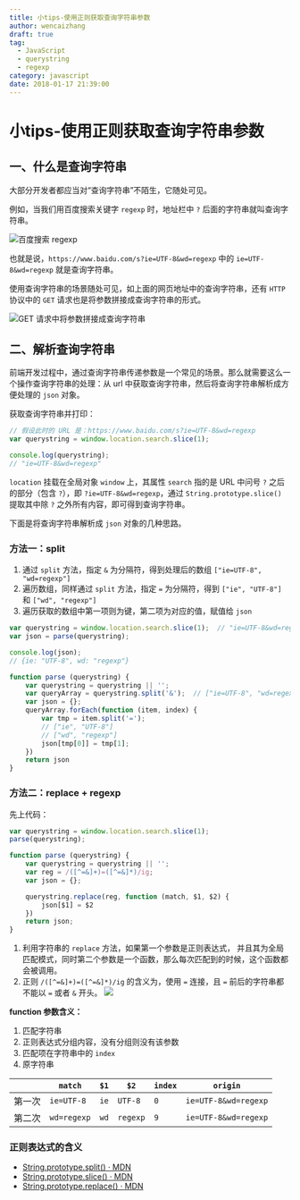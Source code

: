 ```yaml
---
title: 小tips-使用正则获取查询字符串参数 
author: wencaizhang
draft: true
tag:
  - JavaScript
  - querystring
  - regexp
category: javascript
date: 2018-01-17 21:39:00
---
```


# 小tips-使用正则获取查询字符串参数

## 一、什么是查询字符串

大部分开发者都应当对“查询字符串”不陌生，它随处可见。

例如，当我们用百度搜索关键字 `regexp` 时，地址栏中 `?` 后面的字符串就叫查询字符串。

![百度搜索 regexp](http://p2btijoky.bkt.clouddn.com/18-1-17/49356156.jpg)

也就是说，`https://www.baidu.com/s?ie=UTF-8&wd=regexp` 中的 `ie=UTF-8&wd=regexp` 就是查询字符串。

<!-- more -->

使用查询字符串的场景随处可见，如上面的网页地址中的查询字符串，还有 `HTTP` 协议中的 `GET` 请求也是将参数拼接成查询字符串的形式。

![GET 请求中将参数拼接成查询字符串](http://p2btijoky.bkt.clouddn.com/18-1-17/93443448.jpg)

## 二、解析查询字符串

前端开发过程中，通过查询字符串传递参数是一个常见的场景。那么就需要这么一个操作查询字符串的处理：从 url 中获取查询字符串，然后将查询字符串解析成方便处理的 `json` 对象。

获取查询字符串并打印：

```js
// 假设此时的 URL 是：https://www.baidu.com/s?ie=UTF-8&wd=regexp
var querystring = window.location.search.slice(1);

console.log(querystring);  
// "ie=UTF-8&wd=regexp"
```
`location` 挂载在全局对象 `window` 上，其属性 `search` 指的是 URL 中问号 `?` 之后的部分（包含 `?`），即 `?ie=UTF-8&wd=regexp`，通过 `String.prototype.slice()` 提取其中除 `?` 之外所有内容，即可得到查询字符串。

下面是将查询字符串解析成 `json` 对象的几种思路。

### 方法一：split

1. 通过 `split` 方法，指定 `&` 为分隔符，得到处理后的数组 `["ie=UTF-8", "wd=regexp"]` 
1. 遍历数组，同样通过 `split` 方法，指定 `=` 为分隔符，得到 `["ie", "UTF-8"]` 和 `["wd", "regexp"]`
1. 遍历获取的数组中第一项则为键，第二项为对应的值，赋值给 `json`

```js
var querystring = window.location.search.slice(1);  // "ie=UTF-8&wd=regexp"
var json = parse(querystring);

console.log(json);
// {ie: "UTF-8", wd: "regexp"}

function parse (querystring) {
    var querystring = querystring || '';
    var queryArray = querystring.split('&');  // ["ie=UTF-8", "wd=regexp"]
    var json = {};
    queryArray.forEach(function (item, index) {
        var tmp = item.split('=');
        // ["ie", "UTF-8"]
        // ["wd", "regexp"]
        json[tmp[0]] = tmp[1];
    })
    return json
}
```

### 方法二：replace + regexp

先上代码：
```js
var querystring = window.location.search.slice(1);
parse(querystring);

function parse (querystring) {
    var querystring = querystring || '';
    var reg = /([^=&]+)=([^=&]*)/ig;
    var json = {};

    querystring.replace(reg, function (match, $1, $2) {
        json[$1] = $2
    })
    return json;
}
```

1. 利用字符串的 `replace` 方法，如果第一个参数是正则表达式， 并且其为全局匹配模式，同时第二个参数是一个函数，那么每次匹配到的时候，这个函数都会被调用。
1. 正则 `/([^=&]+)=([^=&]*)/ig` 的含义为，使用 `=` 连接，且 `=` 前后的字符串都不能以 `=` 或者 `&` 开头。
  ![](http://p2btijoky.bkt.clouddn.com/18-1-17/36485402.jpg)

**function 参数含义：**

1. 匹配字符串
2. 正则表达式分组内容，没有分组则没有该参数
3. 匹配项在字符串中的 `index`
4. 原字符串

|      | `match`    | `$1`     | `$2`    | `index`   | `origin`         |
|---    | ---       | ---     | ---     |  ---    |  ---            |
| 第一次 | `ie=UTF-8`  | `ie`     | `UTF-8`  | `0`     | `ie=UTF-8&wd=regexp` |
| 第二次 | `wd=regexp` | `wd`     | `regexp` | `9`     | `ie=UTF-8&wd=regexp` |

### 正则表达式的含义

+ [String.prototype.split() · MDN](https://developer.mozilla.org/zh-CN/docs/Web/JavaScript/Reference/Global_Objects/String/split)
+ [String.prototype.slice() · MDN](https://developer.mozilla.org/zh-CN/docs/Web/JavaScript/Reference/Global_Objects/String/slice)
+ [String.prototype.replace() · MDN](https://developer.mozilla.org/zh-CN/docs/Web/JavaScript/Reference/Global_Objects/String/replace)